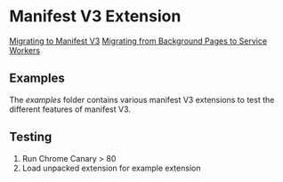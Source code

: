 # Manifest V3 Extension

[Migrating to Manifest V3](https://developer.chrome.com/extensions/migrating_to_manifest_v3)
[Migrating from Background Pages to Service Workers](https://developer.chrome.com/extensions/migrating_to_service_workers)

## Examples

The _examples_ folder contains various manifest V3 extensions to test the different features of manifest V3.

## Testing

1. Run Chrome Canary > 80
1. Load unpacked extension for example extension